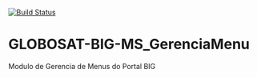 [![Build Status](https://travis-ci.org/fredchehuan/GLOBOSAT-BIG-MS_GerenciaMenu.svg?branch=master)](https://travis-ci.org/fredchehuan/GLOBOSAT-BIG-MS_GerenciaMenu)

# GLOBOSAT-BIG-MS_GerenciaMenu
Modulo de Gerencia de Menus do Portal BIG
